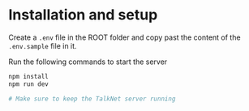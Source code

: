 # Installation and setup

Create a `.env` file in the ROOT folder and copy past the content of the `.env.sample` file in it.

Run the following commands to start the server

```bash
npm install
npm run dev

# Make sure to keep the TalkNet server running
```
